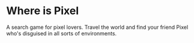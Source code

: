 
# Where is Pixel

A search game for pixel lovers. Travel the world and find your friend
Pixel who's disguised in all sorts of environments.

